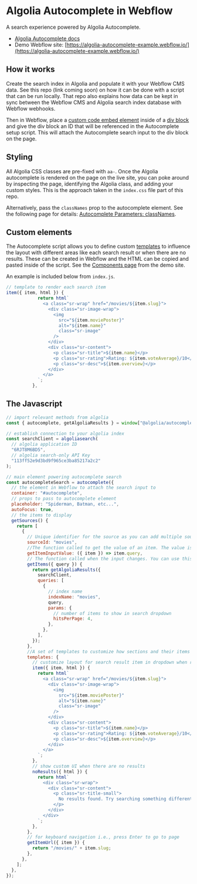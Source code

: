 # Algolia Autocomplete in Webflow

A search experience powered by Algolia Autocomplete.

- [Algolia Autocomplete docs](https://www.algolia.com/doc/ui-libraries/autocomplete/api-reference/autocomplete-js/)
- Demo Webflow site: [https://algolia-autocomplete-example.webflow.io/](https://algolia-autocomplete-example.webflow.io/)

## How it works

Create the search index in Algolia and populate it with your Webflow CMS data. See this repo (link coming soon) on how it can be done with a script that can be run locally. That repo also explains how data can be kept in sync between the Webflow CMS and Algolia search index database with Webflow webhooks.

Then in Webflow, place a <a href="https://university.webflow.com/lesson/custom-code-embed" target="_blank">custom code embed element</a> inside of a [div block](https://university.webflow.com/lesson/div-block) and give the div block an ID that will be referenced in the Autocomplete setup script. This will attach the Autocomplete search input to the div block on the page.

## Styling

All Algolia CSS classes are pre-fixed with `aa-`. Once the Algolia autocomplete is rendered on the page on the live site, you can poke around by inspecting the page, identifying the Algolia class, and adding your custom styles. This is the approach taken in the `index.css` file part of this repo.

Alternatively, pass the `classNames` prop to the autocomplete element. See the following page for details: [Autocomplete Parameters: classNames](https://www.algolia.com/doc/ui-libraries/autocomplete/api-reference/autocomplete-js/autocomplete/#param-classnames).

## Custom elements

The Autocomplete script allows you to define custom <a href="https://www.algolia.com/doc/ui-libraries/autocomplete/core-concepts/templates/" target="_blank">templates</a> to influence the layout with different areas like each search result or when there are no results. These can be created in Webflow and the HTML can be copied and pasted inside of the script. See the [Components page](https://algolia-autocomplete-example.webflow.io/components) from the demo site.

An example is included below from `index.js`.

```js
// template to render each search item
item({ item, html }) {
            return html`
              <a class="sr-wrap" href="/movies/${item.slug}">
                <div class="sr-image-wrap">
                  <img
                    src="${item.moviePoster}"
                    alt="${item.name}"
                    class="sr-image"
                  />
                </div>
                <div class="sr-content">
                  <p class="sr-title">${item.name}</p>
                  <p class="sr-rating">Rating: ${item.voteAverage}/10</p>
                  <p class="sr-desc">${item.overview}</p>
                </div>
              </a>
            `;
          },
```

## The Javascript

```js
// import relevant methods from algolia
const { autocomplete, getAlgoliaResults } = window["@algolia/autocomplete-js"];

// establish connection to your algolia index
const searchClient = algoliasearch(
  // algolia application ID
  "6RJT8M6BD5",
  // algolia search-only API Key
  "113ff52e9d3bd9f965ce3ba85217a2c2"
);

// main element powering autocomplete search
const autocompleteSearch = autocomplete({
  // the element in Webflow to attach the search input to
  container: "#autocomplete",
  // props to pass to autocomplete element
  placeholder: "Spiderman, Batman, etc...",
  autoFocus: true,
  // the items to display
  getSources() {
    return [
      {
        // Unique identifier for the source as you can add multiple sources
        sourceId: "movies",
        //The function called to get the value of an item. The value is used to fill the search box.
        getItemInputValue: ({ item }) => item.query,
        // The function called when the input changes. You can use this function to filter the items based on the query.
        getItems({ query }) {
          return getAlgoliaResults({
            searchClient,
            queries: [
              {
                // index name
                indexName: "movies",
                query,
                params: {
                  // number of items to show in search dropdown
                  hitsPerPage: 4,
                },
              },
            ],
          });
        },
        //A set of templates to customize how sections and their items are displayed.
        templates: {
          // customize layout for search result item in dropdown when results show
          item({ item, html }) {
            return html`
              <a class="sr-wrap" href="/movies/${item.slug}">
                <div class="sr-image-wrap">
                  <img
                    src="${item.moviePoster}"
                    alt="${item.name}"
                    class="sr-image"
                  />
                </div>
                <div class="sr-content">
                  <p class="sr-title">${item.name}</p>
                  <p class="sr-rating">Rating: ${item.voteAverage}/10</p>
                  <p class="sr-desc">${item.overview}</p>
                </div>
              </a>
            `;
          },
          // show custom UI when there are no results
          noResults({ html }) {
            return html`
              <div class="sr-wrap">
                <div class="sr-content">
                  <p class="sr-title-small">
                    No results found. Try searching something different.
                  </p>
                </div>
              </div>
            `;
          },
        },
        // for keyboard navigation i.e., press Enter to go to page
        getItemUrl({ item }) {
          return "/movies/" + item.slug;
        },
      },
    ];
  },
});
```
